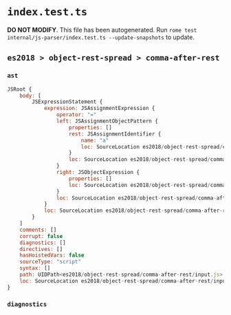 # `index.test.ts`

**DO NOT MODIFY**. This file has been autogenerated. Run `rome test internal/js-parser/index.test.ts --update-snapshots` to update.

## `es2018 > object-rest-spread > comma-after-rest`

### `ast`

```javascript
JSRoot {
	body: [
		JSExpressionStatement {
			expression: JSAssignmentExpression {
				operator: "="
				left: JSAssignmentObjectPattern {
					properties: []
					rest: JSAssignmentIdentifier {
						name: "a"
						loc: SourceLocation es2018/object-rest-spread/comma-after-rest/input.js 1:5-1:6 (a)
					}
					loc: SourceLocation es2018/object-rest-spread/comma-after-rest/input.js 1:1-1:8
				}
				right: JSObjectExpression {
					properties: []
					loc: SourceLocation es2018/object-rest-spread/comma-after-rest/input.js 1:11-1:13
				}
				loc: SourceLocation es2018/object-rest-spread/comma-after-rest/input.js 1:1-1:13
			}
			loc: SourceLocation es2018/object-rest-spread/comma-after-rest/input.js 1:0-1:15
		}
	]
	comments: []
	corrupt: false
	diagnostics: []
	directives: []
	hasHoistedVars: false
	sourceType: "script"
	syntax: []
	path: UIDPath<es2018/object-rest-spread/comma-after-rest/input.js>
	loc: SourceLocation es2018/object-rest-spread/comma-after-rest/input.js 1:0-1:15
}
```

### `diagnostics`

```

```
